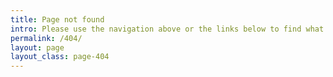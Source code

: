 ```yaml
---
title: Page not found
intro: Please use the navigation above or the links below to find what you're looking for.
permalink: /404/
layout: page
layout_class: page-404
---
```




